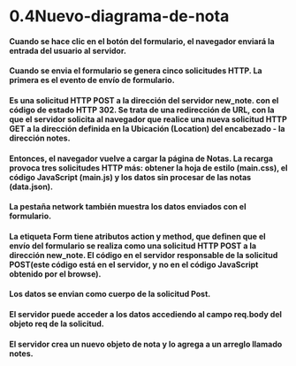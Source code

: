 # 0.4Nuevo-diagrama-de-nota

#### Cuando se hace clic en el botón del formulario, el navegador enviará la entrada del usuario al servidor.

#### Cuando se envia el formulario se genera cinco solicitudes HTTP. La primera es el evento de envío de formulario.
#### Es una solicitud HTTP POST a la dirección del servidor new_note. con el código de estado HTTP 302. Se trata de una redirección de URL, con la que el servidor solicita al navegador que realice una nueva solicitud HTTP GET a la dirección definida en la Ubicación (Location) del encabezado - la dirección notes.

#### Entonces, el navegador vuelve a cargar la página de Notas. La recarga provoca tres solicitudes HTTP más: obtener la hoja de estilo (main.css), el código JavaScript (main.js) y los datos sin procesar de las notas (data.json).

#### La pestaña network también muestra los datos enviados con el formulario.

#### La etiqueta Form tiene atributos action y method, que definen que el envío del formulario se realiza como una solicitud HTTP POST a la dirección new_note. El código en el servidor responsable de la solicitud POST(este código está en el servidor, y no en el código JavaScript obtenido por el browse).

#### Los datos se envian como cuerpo de la solicitud Post.
#### El servidor puede acceder a los datos accediendo al campo req.body del objeto req de la solicitud.

#### El servidor crea un nuevo objeto de nota y lo agrega a un arreglo llamado notes.
